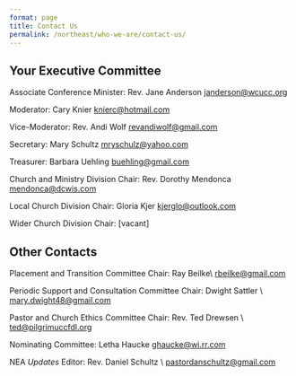 ```yaml
---
format: page
title: Contact Us
permalink: /northeast/who-we-are/contact-us/
---
```

## Your Executive Committee

Associate Conference Minister: Rev. Jane Anderson  [janderson@wcucc.org](mailto:janderson@wcucc.org)

Moderator: Cary Knier [knierc@hotmail.com](mailto:knierc@hotmail.com)

Vice-Moderator: Rev. Andi Wolf [revandiwolf@gmail.com](mailto:revandiwolf@gmail.com)

Secretary: Mary Schultz [mryschulz@yahoo.com](mailto:mryschulz@yahoo.com)

Treasurer: Barbara Uehling [buehling@gmail.com](mailto:buehling@gmail.com)

Church and Ministry Division Chair: Rev. Dorothy Mendonca  [mendonca@dcwis.com](mailto:mendonca@dcwis.com)

Local Church Division Chair: Gloria Kjer [kjerglo@outlook.com](mailto:kjerglo@outlook.com)

Wider Church Division Chair: \[vacant\]

## Other Contacts

Placement and Transition Committee Chair: Ray Beilke\ [rbeilke@gmail.com](mailto:rbeilke@gmail.com)

Periodic Support and Consultation Committee Chair: Dwight Sattler \ [mary.dwight48@gmail.com](mailto:mary.dwight48@gmail.com)

Pastor and Church Ethics Committee Chair: Rev. Ted Drewsen \ [ted@pilgrimuccfdl.org](mailto:ted@pilgrimuccfdl.org)

Nominating Committee: Letha Haucke [ghaucke@wi.rr.com](mailto:ghaucke@wi.rr.com)

NEA _Updates_ Editor: Rev. Daniel Schultz \ [pastordanschultz@gmail.com](mailto:pastordanschultz@gmail.com)